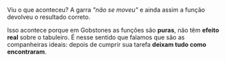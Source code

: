 Viu o que aconteceu? A garra _"não se moveu"_ e ainda assim a função devolveu o resultado correto.

Isso acontece porque em Gobstones as funções são **puras**, não têm **efeito real** sobre o tabuleiro. É nesse sentido que falamos que são as companheiras ideais: depois de cumprir sua tarefa **deixam tudo como encontraram**.
 

